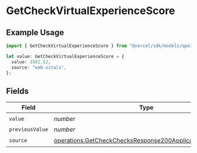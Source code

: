 # GetCheckVirtualExperienceScore

## Example Usage

```typescript
import { GetCheckVirtualExperienceScore } from "@vercel/sdk/models/operations";

let value: GetCheckVirtualExperienceScore = {
  value: 3581.52,
  source: "web-vitals",
};
```

## Fields

| Field                                                                                                                                  | Type                                                                                                                                   | Required                                                                                                                               | Description                                                                                                                            |
| -------------------------------------------------------------------------------------------------------------------------------------- | -------------------------------------------------------------------------------------------------------------------------------------- | -------------------------------------------------------------------------------------------------------------------------------------- | -------------------------------------------------------------------------------------------------------------------------------------- |
| `value`                                                                                                                                | *number*                                                                                                                               | :heavy_check_mark:                                                                                                                     | N/A                                                                                                                                    |
| `previousValue`                                                                                                                        | *number*                                                                                                                               | :heavy_minus_sign:                                                                                                                     | N/A                                                                                                                                    |
| `source`                                                                                                                               | [operations.GetCheckChecksResponse200ApplicationJSONSource](../../models/operations/getcheckchecksresponse200applicationjsonsource.md) | :heavy_check_mark:                                                                                                                     | N/A                                                                                                                                    |